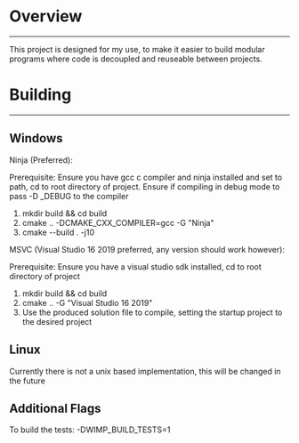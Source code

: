 # Overview
---

This project is designed for my use, to make it easier to build modular programs where code is decoupled and reuseable between projects.

# Building
---

Windows
---

Ninja (Preferred):

Prerequisite: Ensure you have gcc c compiler and ninja installed and set to path, cd to root directory of project. Ensure if compiling in debug mode to pass -D _DEBUG to the compiler

1. mkdir build && cd build
2. cmake .. -DCMAKE_CXX_COMPILER=gcc -G "Ninja"
3. cmake --build . -j10

MSVC (Visual Studio 16 2019 preferred, any version should work however):

Prerequisite: Ensure you have a visual studio sdk installed, cd to root directory of project

1. mkdir build && cd build
2. cmake .. -G "Visual Studio 16 2019"
3. Use the produced solution file to compile, setting the startup project to the desired project

Linux
---
Currently there is not a unix based implementation, this will be changed in the future

Additional Flags
---

To build the tests:
-DWIMP_BUILD_TESTS=1
